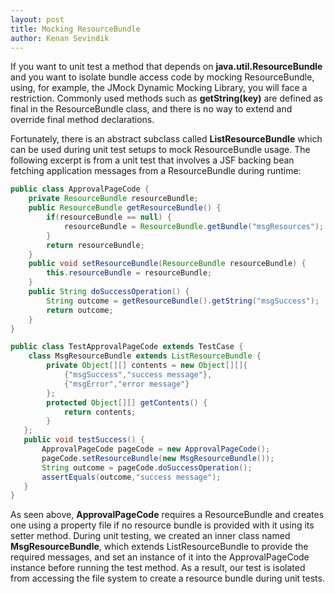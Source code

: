 ```yaml
---
layout: post
title: Mocking ResourceBundle
author: Kenan Sevindik
---
```

If you want to unit test a method that depends on **java.util.ResourceBundle** and you want to isolate bundle access code by 
mocking ResourceBundle, using, for example, the JMock Dynamic Mocking Library, you will face a restriction. Commonly used 
methods such as **getString(key)** are defined as final in the ResourceBundle class, and there is no way to extend and override 
final method declarations.

Fortunately, there is an abstract subclass called **ListResourceBundle** which can be used during unit test setups to mock 
ResourceBundle usage. The following excerpt is from a unit test that involves a JSF backing bean fetching application 
messages from a ResourceBundle during runtime:

```java
public class ApprovalPageCode {
    private ResourceBundle resourceBundle;
    public ResourceBundle getResourceBundle() {
        if(resourceBundle == null) {
            resourceBundle = ResourceBundle.getBundle("msgResources");
        }
        return resourceBundle;
    }
    public void setResourceBundle(ResourceBundle resourceBundle) {
        this.resourceBundle = resourceBundle;
    }
    public String doSuccessOperation() {
        String outcome = getResourceBundle().getString("msgSuccess");
        return outcome;
    }
}

public class TestApprovalPageCode extends TestCase {
    class MsgResourceBundle extends ListResourceBundle {
        private Object[][] contents = new Object[][]{
            {"msgSuccess","success message"},
            {"msgError","error message"}
        };
        protected Object[][] getContents() {
            return contents;
        }
   };
   public void testSuccess() {
       ApprovalPageCode pageCode = new ApprovalPageCode();
       pageCode.setResourceBundle(new MsgResourceBundle());
       String outcome = pageCode.doSuccessOperation();
       assertEquals(outcome,"success message");
   }
}
```

As seen above, **ApprovalPageCode** requires a ResourceBundle and creates one using a property file if no resource bundle is 
provided with it using its setter method. During unit testing, we created an inner class named **MsgResourceBundle**, which 
extends ListResourceBundle to provide the required messages, and set an instance of it into the ApprovalPageCode instance 
before running the test method. As a result, our test is isolated from accessing the file system to create a resource 
bundle during unit tests.
